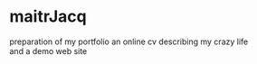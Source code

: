 # maitrJacq
preparation of my portfolio
an online cv describing my crazy life  
and a demo web site
